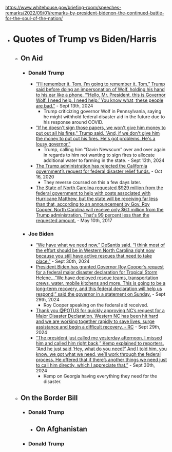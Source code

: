 https://www.whitehouse.gov/briefing-room/speeches-remarks/2022/09/01/remarks-by-president-bidenon-the-continued-battle-for-the-soul-of-the-nation/
- # Quotes of Trump vs Biden/Harris
  - ## On Aid
    - ### Donald Trump
      - [“I’ll remember it, Tom. I’m going to remember it, Tom,” Trump said before doing an impersonation of Wolf, holding his hand to his ear like a phone. “‘Hello, Mr. President, this is Governor Wolf. I need help. I need help.’ You know what, these people are bad.”](https://www.cbsnews.com/losangeles/news/trump-threatens-to-block-wildfire-funding-as-he-criticizes-california-gov-gavin-newsom/) - Sept 13th, 2024
        - Trump criticizing governor Wolf in Pennsylvania, saying he might withhold federal disaster aid in the future due to his response around COVID.
      - ["If he doesn't sign those papers, we won't give him money to put out all his fires," Trump said. "And, if we don't give him the money to put out his fires. He's got problems. He's a lousy governor."](https://www.cbsnews.com/losangeles/news/trump-threatens-to-block-wildfire-funding-as-he-criticizes-california-gov-gavin-newsom/)
        - Trump, calling him “Gavin Newscum” over and over again in regards to him not wanting to sign fires to allocate additional water to farming in the state. - Sept 13th, 2024
      - [The Trump administration has rejected the California government’s request for federal disaster relief funds.](https://www.forbes.com/sites/alisondurkee/2020/10/16/trump-administration-refuses-to-give-california-federal-aid-for-wildfires/) - Oct 16, 2020
        - They reverse coursed on this a few days later.
      - [The State of North Carolina requested $929 million from the federal government to help with costs associated with Hurricane Matthew, but the state will be receiving far less than that, according to an announcement by Gov. Roy Cooper. North Carolina will receive only $6.1 million from the Trump administration. That's 99 percent less than the requested amount.](https://www.wbtv.com/story/35398478/99-percent-of-hurricane-matthew-aid-requested-by-nc-denied-by-trump-administration/) - May 10th, 2017
    - ### Joe Biden
      - [“We have what we need now,” DeSantis said. “I think most of the effort should be in Western North Carolina right now because you still have active rescues that need to take place.”](https://www.politico.com/news/2024/09/30/ron-desantis-hurricane-helene-federal-resources-00181691) - Sept 30th, 2024
      - [President Biden has granted Governor Roy Cooper’s request for a federal major disaster declaration for Tropical Storm Helene...“We have deployed rescue teams, transportation crews, water, mobile kitchens and more. This is going to be a long-term recovery, and this federal declaration will help us respond,” said the governor in a statement on Sunday.](https://ncnewsline.com/2024/09/29/north-carolina-receives-federal-major-disaster-declaration-following-helene/) - Sept 29th, 2024
        - Roy Cooper speaking on the federal aid received.
      - [Thank you @POTUS for quickly approving NC’s request for a Major Disaster Declaration. Western NC has been hit hard and we are working together rapidly to save lives, surge assistance and begin a difficult recovery. - RC](https://x.com/NC_Governor/status/1840367091527844183) - Sept 29th, 2024
      - [“The president just called me yesterday afternoon. I missed him and called him right back,” Kemp explained to reporters. “And he just said ‘Hey, what do you need?’ And I told him, you know, we got what we need, we’ll work through the federal process. He offered that if there’s another things we need just to call him directly, which I appreciate that.”](https://www.mediaite.com/news/trump-makes-up-that-georgias-brian-kemp-cant-get-biden-on-the-phone-but-kemp-already-thanked-biden-for-offering-assistance/) - Sept 30th, 2024
        - Kemp on Georgia having everything they need for the disaster.
  - ## On the Border Bill
    - ### Donald Trump
      
      - ## On Afghanistan
    - ### Donald Trump
#